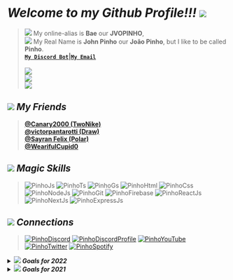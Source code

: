 # _Welcome to my Github Profile!!! ![](https://cdn.discordapp.com/emojis/899326455274676225.png?size=32)_ 
> ![](https://cdn.discordapp.com/emojis/849304024322408459.png?size=16) My online-alias is **Bae** our **JVOPINHO**, 
> <br> ![](https://cdn.discordapp.com/emojis/901578713001492570.png?size=16) My Real Name is **John Pinho** our **João Pinho**, but I like to be called **Pinho**.
> <br> **[`My Discord Bot`](https://dsc.gg/lunarybot)|[`My Email`](mailto:jvopinho.dev@gmail.com)** <br> <br>
> [![](https://discord.c99.nl/widget/theme-4/452618703792766987.png)](https://discord.com/users/452618703792766987) <br>
> [![](https://github-readme-stats.vercel.app/api?username=jvopinho&show_icons=true&bg_color=000000&icon_color=A020F0&text_color=fffafa&title_color=A020F0)](https://github.com/jvopinho) <br>
> [![](https://github-readme-stats.vercel.app/api/pin?repo=lunarybot&username=lunarybot&show_icons=true&bg_color=000000&icon_color=A020F0&text_color=fffafa&title_color=A020F0)](https://github.com/lunarybot/lunarybot)

## _![](https://cdn.discordapp.com/emojis/885324695971459162.png?size=24) My Friends_
> **[@Canary2000 (TwoNike)](https://github.com/Canary2000) <br>
> [@victorpantarotti (Draw)](https://github.com/victorpantarotti) <br>
> [@Sayran Felix (Polar)](https://github.com/SayranFelix) <br>
> [@WearifulCupid0](https://github.com/WearifulCupid0)**

## _![](https://cdn.discordapp.com/emojis/885714683414339589.png?size=24) Magic Skills_

> ![PinhoJs](https://img.shields.io/badge/javascript-000.svg?style=for-the-badge&logo=javascript&logoColor=white&labelColor=a020f0)
![PinhoTs](https://img.shields.io/badge/typescript-000.svg?style=for-the-badge&logo=typescript&logoColor=white&labelColor=a020f0)
![PinhoGs](https://img.shields.io/badge/Google%20Apps%20Script-000.svg?style=for-the-badge&logo=google&logoColor=white&labelColor=a020f0)
![PinhoHtml](https://img.shields.io/badge/html-000.svg?style=for-the-badge&logo=html5&logoColor=white&labelColor=a020f0)
![PinhoCss](https://img.shields.io/badge/css-000.svg?style=for-the-badge&logo=css3&logoColor=white&labelColor=a020f0) <br>
> ![PinhoNodeJs](https://img.shields.io/badge/node.js-000.svg?style=for-the-badge&logo=node.js&logoColor=white&labelColor=a020f0)
![PinhoGit](https://img.shields.io/badge/git-000.svg?style=for-the-badge&logo=git&logoColor=white&labelColor=a020f0)
![PinhoFirebase](https://img.shields.io/badge/firebase-000.svg?style=for-the-badge&logo=firebase&logoColor=white&labelColor=a020f0)
![PinhoReactJs](https://img.shields.io/badge/React-000.svg?style=for-the-badge&logo=react&logoColor=white&labelColor=a020f0)
![PinhoNextJs](https://img.shields.io/badge/Next.js-000.svg?style=for-the-badge&logo=next.js&logoColor=white&labelColor=a020f0)
![PinhoExpressJs](https://img.shields.io/badge/Express.js-000.svg?style=for-the-badge&logo=express&logoColor=white&labelColor=a020f0)

## _![](https://cdn.discordapp.com/emojis/849300392567242752.png?size=24) Connections_
> [![PinhoDiscord](https://img.shields.io/badge/discord-000.svg?style=for-the-badge&logo=discord&logoColor=white&labelColor=a020f0)](https://discord.gg/8K6Zry9Crx)
[![PinhoDiscordProfile](https://img.shields.io/badge/Discord%20Profile-000.svg?style=for-the-badge&logo=discord&logoColor=white&labelColor=a020f0)](https://discord.com/users/452618703792766987)
[![PinhoYouTube](https://img.shields.io/badge/youtube-000.svg?style=for-the-badge&logo=youtube&logoColor=white&labelColor=a020f0)](https://www.youtube.com/channel/UCcx96QJun599YzCrf2Z--lw)
[![PinhoTwitter](https://img.shields.io/badge/twitter-000.svg?style=for-the-badge&logo=twitter&logoColor=white&labelColor=a020f0)](https://twitter.com/jvopinho)
[![PinhoSpotify](https://img.shields.io/badge/spotify-000.svg?style=for-the-badge&logo=spotify&logoColor=white&labelColor=a020f0)](https://open.spotify.com/user/31oxy7nrnui74mdpkaczkamxshmy)<br>

<details>
    <summary><strong><i><img src="https://cdn.discordapp.com/emojis/888110062516723812.png?size=16" /> Goals for 2022</i></strong></summary>
    <ul>
        <li>[ ] • Docker 🐳</li>
        <li>[x] • MongoDB 🥭</li>
        <li>[ ] • PostgreSQL 🐘</li>
        <li>[x] • Redis 🎲</li>
        <li>[x] • GraphQL 🎯</li>
        <li>[ ] • Create my portfolio 📋</li>
        <li>[x] • Publish v3 of <strong><a href="https://github.com/LunaryBot/LunaryBot">LunaryBot</a></strong></li>
        <li>[ ] • Start <strong><a href="https://github.com/IsLuny">IsLuny's</a></strong> actions 🌙</li>
        <li>[x] • Transfer <strong><a href="https://github.com/LunaryBot/LunaryBot">LunaryBot</a></strong> from <code>JavaScript</code> to <code>TypeScript</code> 🔮</li>
    </ul>
</details>

<details>
    <summary><strong><i><img src="https://cdn.discordapp.com/emojis/885714824925958145.png?size=16" /> Goals for 2021</i></strong></summary>
    <ul>
        <li>[x] • EJS ⚙️</li>
        <li>[x] • React and Next.js 📘</li>
        <li>[x] • Publish an npm package 📕</li>
        <li>[x] • TypeScript 🔮</li>
        <li>[ ] • MongoDB 🥭(Not Completed)</li>
    </ul>
</details>
